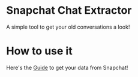 # Snapchat Chat Extractor
A simple tool to get your old conversations a look!

# How to use it
Here's the [Guide](https://help.snapchat.com/hc/en-us/articles/7012305371156-How-do-I-download-my-data-from-Snapchat-) to get your data from Snapchat!